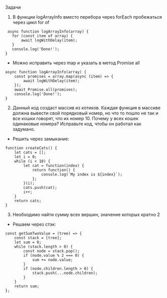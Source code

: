 Задачи
1. В функции logArrayInfo вместо перебора через forEach пробежаться через цикл for of   
 ``` 
  async function logArrayInfo(array) {
    for (const item of array) {
        await logWithDelay(item);
    }
    console.log('Done!');
}
```
- Можно исправить через map и указать в метод Promise all 
```
async function logArrayInfo(array) {
    const promises = array.map(async (item) => {
        await logWithDelay(item);
    });
    await Promise.all(promises);
    console.log('Done!');
}
```

2. Данный код создаст массив из котиков. Каждая функция в массиве должна вывести свой порядковый номер, но что то пошло не
так и все кошки говорят, что их номер 10. Почему у всех кошек одинаковые номера? Исправьте код, чтобы он работал как
задумано.
- Решить через замыкание: 
```
function createCats() {
    let cats = [];
    let i = 0;
    while (i < 10) {
        let cat = function(index) {
            return function() {
                console.log(`My index is ${index}`);
            };
        }(i);
        cats.push(cat);
        i++;
    }
    return cats;
}
```

3. Необходимо найти сумму всех вершин, значение которых кратно 2
- Решаем через стэк:

```
const getSumTwoValue = (tree) => {
    const stack = [tree];
    let sum = 0;
    while (stack.length > 0) {
        const node = stack.pop();
        if (node.value % 2 === 0) {
            sum += node.value;
        }
        if (node.children.length > 0) {
            stack.push(...node.children);
        }
    }
    return sum;
};
```
